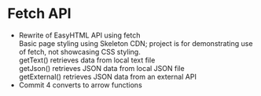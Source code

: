 # Fetch API
* Rewrite of EasyHTML API using fetch  
  Basic page styling using Skeleton CDN; project is for demonstrating use of fetch, not showcasing CSS styling.  
    getText() retrieves data from local text file  
    getJson() retrieves JSON data from local JSON file  
    getExternal() retrieves JSON data from an external API
* Commit 4 converts to arrow functions
